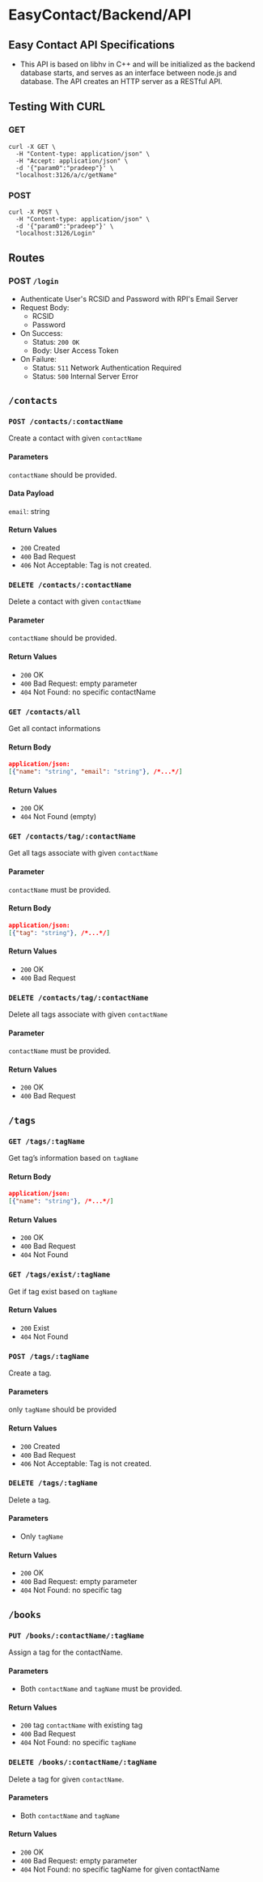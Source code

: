 # EasyContact/Backend/API
## Easy Contact API Specifications
- This API is based on libhv in C++ and will be initialized as the backend database starts, and serves as an interface between node.js and database.  The API creates an HTTP server as a RESTful API.
## Testing With CURL
### GET
```
curl -X GET \
  -H "Content-type: application/json" \
  -H "Accept: application/json" \
  -d '{"param0":"pradeep"}' \
  "localhost:3126/a/c/getName"
```
### POST
```
curl -X POST \
  -H "Content-type: application/json" \
  -d '{"param0":"pradeep"}' \
  "localhost:3126/Login"
```
## Routes
### **POST** `/login`
- Authenticate User's RCSID and Password with RPI's Email Server
- Request Body:
  - RCSID
  - Password
- On Success:
  - Status: `200 OK`
  - Body: User Access Token
- On Failure: 
  - Status: `511` Network Authentication Required
  - Status: `500` Internal Server Error

## `/contacts`
### `POST /contacts/:contactName`
Create a contact with given `contactName`

#### Parameters
`contactName` should be provided.

#### Data Payload
`email`: string

#### Return Values
- `200` Created
- `400` Bad Request
- `406` Not Acceptable: Tag is not created.


### `DELETE /contacts/:contactName`
Delete a contact with given `contactName`

#### Parameter
`contactName` should be provided.

#### Return Values
- `200` OK
- `400` Bad Request: empty parameter
- `404` Not Found: no specific contactName


### `GET /contacts/all`
Get all contact informations

#### Return Body
```json
application/json: 
[{"name": "string", "email": "string"}, /*...*/]
```

#### Return Values
- `200` OK
- `404` Not Found (empty)


### `GET /contacts/tag/:contactName`
Get all tags associate with given `contactName`

#### Parameter
`contactName` must be provided.

#### Return Body
```json
application/json: 
[{"tag": "string"}, /*...*/]
```

#### Return Values
- `200` OK
- `400` Bad Request


### `DELETE /contacts/tag/:contactName`
Delete all tags associate with given `contactName`

#### Parameter
`contactName` must be provided.

#### Return Values
- `200` OK
- `400` Bad Request



## `/tags`
### `GET /tags/:tagName`
Get tag’s information based on `tagName` 

#### Return Body
```json
application/json: 
[{"name": "string"}, /*...*/]
```

#### Return Values
- `200` OK
- `400` Bad Request
- `404` Not Found


### `GET /tags/exist/:tagName`
Get if tag exist based on `tagName`

#### Return Values
- `200` Exist
- `404` Not Found


### `POST /tags/:tagName` 
Create a tag.

#### Parameters
only `tagName` should be provided

#### Return Values
- `200` Created 
- `400` Bad Request
- `406` Not Acceptable: Tag is not created.


### `DELETE /tags/:tagName`
Delete a tag.

#### Parameters
- Only `tagName`

#### Return Values
- `200` OK
- `400` Bad Request: empty parameter
- `404` Not Found: no specific tag



## `/books`
### `PUT /books/:contactName/:tagName`
Assign a tag for the contactName.

#### Parameters
- Both `contactName` and `tagName` must be provided.

#### Return Values
- `200` tag `contactName` with existing tag
- `400` Bad Request
- `404` Not Found: no specific `tagName`


### `DELETE /books/:contactName/:tagName`
Delete a tag for given `contactName`.

#### Parameters
- Both `contactName` and `tagName`

#### Return Values
- `200` OK
- `400` Bad Request: empty parameter
- `404` Not Found: no specific tagName for given contactName
